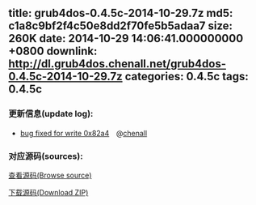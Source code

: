 title: grub4dos-0.4.5c-2014-10-29.7z
md5: c1a8c9bf2f4c50e8dd2f70fe5b5adaa7
size: 260K
date: 2014-10-29 14:06:41.000000000 +0800
downlink: http://dl.grub4dos.chenall.net/grub4dos-0.4.5c-2014-10-29.7z
categories: 0.4.5c
tags: 0.4.5c
---


### 更新信息(update log):
  * [bug fixed for write 0x82a4](https://github.com/chenall/grub4dos/commit/8ade6b43c39d746cb42e969cbc6a27264be5af17)　@[chenall](https://github.com/chenall)

### 对应源码(sources):
  [查看源码(Browse source)](https://github.com/chenall/grub4dos/tree/8ade6b43c39d746cb42e969cbc6a27264be5af17)

  [下载源码(Download ZIP)](https://github.com/chenall/grub4dos/archive/8ade6b43c39d746cb42e969cbc6a27264be5af17.zip)
